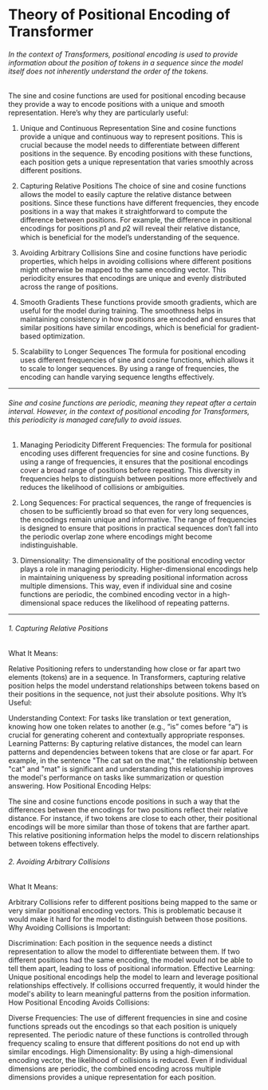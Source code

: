 # Theory of Positional Encoding of Transformer


###### In the context of Transformers, positional encoding is used to provide information about the position of tokens in a sequence since the model itself does not inherently understand the order of the tokens.

The sine and cosine functions are used for positional encoding because they provide a way to encode positions with a unique and smooth representation. Here’s why they are particularly useful:

1. Unique and Continuous Representation
Sine and cosine functions provide a unique and continuous way to represent positions. This is crucial because the model needs to differentiate between different positions in the sequence. By encoding positions with these functions, each position gets a unique representation that varies smoothly across different positions.

2. Capturing Relative Positions
The choice of sine and cosine functions allows the model to easily capture the relative distance between positions. Since these functions have different frequencies, they encode positions in a way that makes it straightforward to compute the difference between positions. For example, the difference in positional encodings for positions 𝑝1 and 𝑝2 will reveal their relative distance, which is beneficial for the model’s understanding of the sequence.

3. Avoiding Arbitrary Collisions
Sine and cosine functions have periodic properties, which helps in avoiding collisions where different positions might otherwise be mapped to the same encoding vector. This periodicity ensures that encodings are unique and evenly distributed across the range of positions.

4. Smooth Gradients
These functions provide smooth gradients, which are useful for the model during training. The smoothness helps in maintaining consistency in how positions are encoded and ensures that similar positions have similar encodings, which is beneficial for gradient-based optimization.

5. Scalability to Longer Sequences
The formula for positional encoding uses different frequencies of sine and cosine functions, which allows it to scale to longer sequences. By using a range of frequencies, the encoding can handle varying sequence lengths effectively.

---
###### Sine and cosine functions are periodic, meaning they repeat after a certain interval. However, in the context of positional encoding for Transformers, this periodicity is managed carefully to avoid issues.

1) Managing Periodicity
Different Frequencies: The formula for positional encoding uses different frequencies for sine and cosine functions. By using a range of frequencies, it ensures that the positional encodings cover a broad range of positions before repeating. This diversity in frequencies helps to distinguish between positions more effectively and reduces the likelihood of collisions or ambiguities.

2) Long Sequences: For practical sequences, the range of frequencies is chosen to be sufficiently broad so that even for very long sequences, the encodings remain unique and informative. The range of frequencies is designed to ensure that positions in practical sequences don’t fall into the periodic overlap zone where encodings might become indistinguishable.

3) Dimensionality: The dimensionality of the positional encoding vector plays a role in managing periodicity. Higher-dimensional encodings help in maintaining uniqueness by spreading positional information across multiple dimensions. This way, even if individual sine and cosine functions are periodic, the combined encoding vector in a high-dimensional space reduces the likelihood of repeating patterns.

---

###### 1. Capturing Relative Positions
What It Means:

Relative Positioning refers to understanding how close or far apart two elements (tokens) are in a sequence. In Transformers, capturing relative position helps the model understand relationships between tokens based on their positions in the sequence, not just their absolute positions.
Why It’s Useful:

Understanding Context: For tasks like translation or text generation, knowing how one token relates to another (e.g., “is” comes before “a”) is crucial for generating coherent and contextually appropriate responses.
Learning Patterns: By capturing relative distances, the model can learn patterns and dependencies between tokens that are close or far apart. For example, in the sentence "The cat sat on the mat," the relationship between "cat" and "mat" is significant and understanding this relationship improves the model's performance on tasks like summarization or question answering.
How Positional Encoding Helps:

The sine and cosine functions encode positions in such a way that the differences between the encodings for two positions reflect their relative distance. For instance, if two tokens are close to each other, their positional encodings will be more similar than those of tokens that are farther apart. This relative positioning information helps the model to discern relationships between tokens effectively.


###### 2. Avoiding Arbitrary Collisions
What It Means:

Arbitrary Collisions refer to different positions being mapped to the same or very similar positional encoding vectors. This is problematic because it would make it hard for the model to distinguish between those positions.
Why Avoiding Collisions is Important:

Discrimination: Each position in the sequence needs a distinct representation to allow the model to differentiate between them. If two different positions had the same encoding, the model would not be able to tell them apart, leading to loss of positional information.
Effective Learning: Unique positional encodings help the model to learn and leverage positional relationships effectively. If collisions occurred frequently, it would hinder the model's ability to learn meaningful patterns from the position information.
How Positional Encoding Avoids Collisions:

Diverse Frequencies: The use of different frequencies in sine and cosine functions spreads out the encodings so that each position is uniquely represented. The periodic nature of these functions is controlled through frequency scaling to ensure that different positions do not end up with similar encodings.
High Dimensionality: By using a high-dimensional encoding vector, the likelihood of collisions is reduced. Even if individual dimensions are periodic, the combined encoding across multiple dimensions provides a unique representation for each position.
